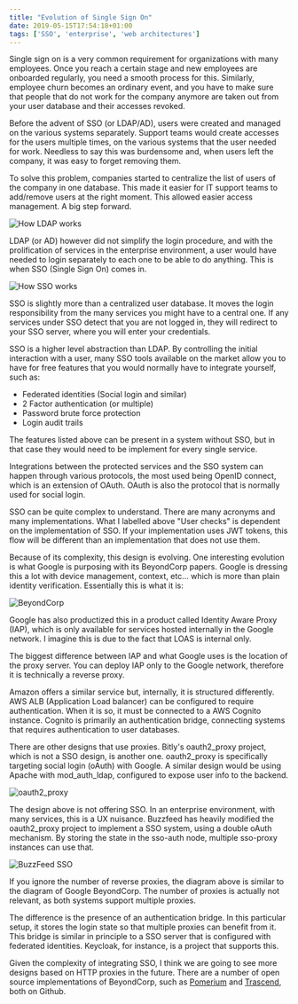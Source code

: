 ```yaml
---
title: "Evolution of Single Sign On"
date: 2019-05-15T17:54:18+01:00
tags: ['SSO', 'enterprise', 'web architectures']
---
```


Single sign on is a very common requirement for organizations with many employees. Once you reach a certain stage and new employees are onboarded regularly, you need a smooth process for this. Similarly, employee churn becomes an ordinary event, and you have to make sure that people that do not work for the company anymore are taken out from your user database and their accesses revoked.

Before the advent of SSO (or LDAP/AD), users were created and managed on the various systems separately. Support teams would create accesses for the users multiple times, on the various systems that the user needed for work. Needless to say this was burdensome and, when users left the company, it was easy to forget removing them.

To solve this problem, companies started to centralize the list of users of the company in one database. This made it easier for IT support teams to add/remove users at the right moment. This allowed easier access management. A big step forward.

![How LDAP works](/attachments/ldap.svg)

LDAP (or AD) however did not simplify the login procedure, and with the prolification of services in the enterprise environment, a user would have needed to login separately to each one to be able to do anything. This is when SSO (Single Sign On) comes in.

![How SSO works](/attachments/sso.svg)

SSO is slightly more than a centralized user database. It moves the login responsibility from the many services you might have to a central one. If any services under SSO detect that you are not logged in, they will redirect to your SSO server, where you will enter your credentials.

SSO is a higher level abstraction than LDAP. By controlling the initial interaction with a user, many SSO tools available on the market allow you to have for free features that you would normally have to integrate yourself, such as:

- Federated identities (Social login and similar)
- 2 Factor authentication (or multiple)
- Password brute force protection
- Login audit trails

The features listed above can be present in a system without SSO, but in that case they would need to be implement for every single service.

Integrations between the protected services and the SSO system can happen through various protocols, the most used being OpenID connect, which is an extension of OAuth. OAuth is also the protocol that is normally used for social login.

SSO can be quite complex to understand. There are many acronyms and many implementations. What I labelled above "User checks" is dependent on the implementation of SSO. If your implementation uses JWT tokens, this flow will be different than an implementation that does not use them.

Because of its complexity, this design is evolving. One interesting evolution is what Google is purposing with its BeyondCorp papers. Google is dressing this a lot with device management, context, etc... which is more than plain identity verification. Essentially this is what it is:

![BeyondCorp](/attachments/beyondcorp.svg)

Google has also productized this in a product called Identity Aware Proxy (IAP), which is only available for services hosted internally in the Google network. I imagine this is due to the fact that LOAS is internal only.

The biggest difference between IAP and what Google uses is the location of the proxy server. You can deploy IAP only to the Google network, therefore it is technically a reverse proxy.

Amazon offers a similar service but, internally, it is structured differently. AWS ALB (Application Load balancer) can be configured to require authentication. When it is so, it must be connected to a AWS Cognito instance. Cognito is primarily an authentication bridge, connecting systems that requires authentication to user databases.

There are other designs that use proxies. Bitly's oauth2_proxy project, which is not a SSO design, is another one. oauth2_proxy is specifically targeting social login (oAuth) with Google. A similar design would be using Apache with mod_auth_ldap, configured to expose user info to the backend.

![oauth2_proxy](/attachments/oauth2_proxy.svg)

The design above is not offering SSO. In an enterprise environment, with many services, this is a UX nuisance. Buzzfeed has heavily modified the oauth2_proxy project to implement a SSO system, using a double oAuth mechanism. By storing the state in the sso-auth node, multiple sso-proxy instances can use that.

![BuzzFeed SSO](/attachments/buzzfeed-sso.svg)

If you ignore the number of reverse proxies, the diagram above is similar to the diagram of Google BeyondCorp. The number of proxies is actually not relevant, as both systems support multiple proxies.

The difference is the presence of an authentication bridge. In this particular setup, it stores the login state so that multiple proxies can benefit from it. This bridge is similar in principle to a SSO server that is configured with federated identities. Keycloak, for instance, is a project that supports this.

Given the complexity of integrating SSO, I think we are going to see more designs based on HTTP proxies in the future. There are a number of open source implementations of BeyondCorp, such as [Pomerium](https://www.pomerium.io/) and [Trascend](https://github.com/cogolabs/transcend), both on Github.
